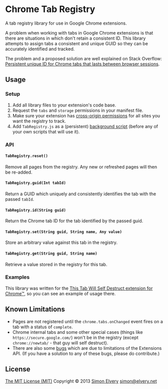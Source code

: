 Chrome Tab Registry
===================

A tab registry library for use in Google Chrome extensions.

A problem when working with tabs in Google Chrome extensions is that there are situations in which 
don't retain a consistent ID. This library attempts to assign tabs a consistent and unique GUID
so they can be accurately identified and tracked.

The problem and a proposed solution are well explained on Stack Overflow: [Persistent unique ID for Chrome tabs that lasts between browser sessions](http://stackoverflow.com/questions/11005258/persistent-unique-id-for-chrome-tabs-that-lasts-between-browser-sessions).

Usage
-----

### Setup
1. Add all library files to your extension's code base.
2. Request the `tabs` and `storage` permissions in your manifest file.
3. Make sure your extension has [cross-origin permissions](http://developer.chrome.com/extensions/content_scripts.html#pi) for all sites you want the registry to track.
4. Add `TabRegistry.js` as a (persistent) [background script](http://developer.chrome.com/stable/extensions/background_pages.html) (before any of your own scripts that will use it).

### API

#### `TabRegistry.reset()`
Remove all pages from the registry. Any new or refreshed pages will then be re-added.

#### `TabRegistry.guid(Int tabId)`
Return a GUID which uniquely and consistently identifies the tab with the passed `tabId`.

#### `TabRegistry.id(String guid)`
Return the Chrome tab ID for the tab identified by the passed guid.

#### `TabRegistry.set(String guid, String name, Any value)`
Store an arbitrary value against this tab in the registry. 

#### `TabRegistry.get(String guid, String name)`
Retrieve a value stored in the registry for this tab. 

### Examples
This library was written for the [This Tab Will Self Destruct extension for Chrome™](https://github.com/drzax/chrome-temporary-tabs), so you can see an example of usage there.


Known Limitations
-----------------
- Pages are not registered until the `chrome.tabs.onChanged` event fires on a tab with a status of `complete`.
- Chrome internal tabs and some other special cases (things like `https://secure.google.com/`) won't be in the registry (except `chrome://newtab/` - that guy will self destruct).
- There are also some [bugs](https://github.com/drzax/chrome-tab-registry/issues) which are due to limitations of the Extensions API. (If you have a solution to any of these bugs, please do contribute.)

License
-------
[The MIT License (MIT)](http://drzax.mit-license.org/)
Copyright © 2013 [Simon Elvery](http://elvery.net) <simon@elvery.net>
